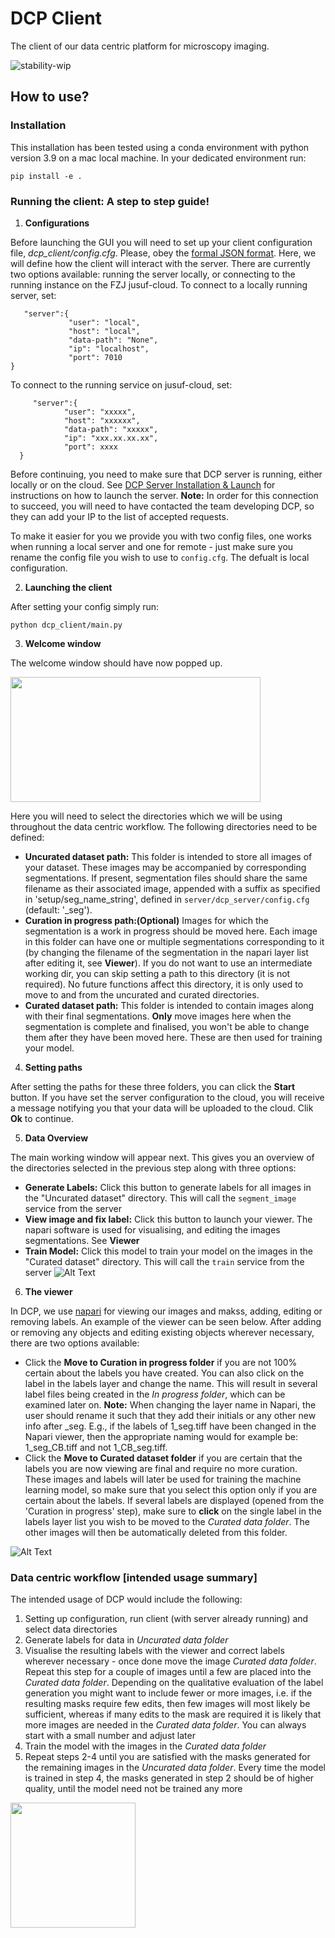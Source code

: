 # DCP Client
The client of our data centric platform for microscopy imaging.

![stability-wip](https://img.shields.io/badge/stability-work_in_progress-lightgrey.svg)

## How to use?
### Installation
This installation has been tested using a conda environment with python version 3.9 on a mac local machine. In your dedicated environment run:
```
pip install -e .
```

### Running the client: A step to step guide!
1. **Configurations**
   
Before launching the GUI you will need to set up your client configuration file, _dcp_client/config.cfg_. Please, obey the [formal JSON format](https://www.json.org/json-en.html). Here, we will define how the client will interact with the server. There are currently two options available: running the server locally, or connecting to the running instance on the FZJ jusuf-cloud. To connect to a locally running server, set:
  ```
     "server":{
               "user": "local", 
               "host": "local", 
               "data-path": "None", 
               "ip": "localhost", 
               "port": 7010
  }
  ```
  To connect to the running service on jusuf-cloud, set:
  ```
       "server":{
              "user": "xxxxx",
              "host": "xxxxxx", 
              "data-path": "xxxxx",
              "ip": "xxx.xx.xx.xx", 
              "port": xxxx
    }
  ```
  Before continuing, you need to make sure that DCP server is running, either locally or on the cloud. See [DCP Server Installation & Launch](https://github.com/HelmholtzAI-Consultants-Munich/data-centric-platform/blob/main/src/server/README.md#using-pypi) for instructions on how to launch the server. **Note:** In order for this connection to succeed, you will need to have contacted the team developing DCP, so they can add your IP to the list of accepted requests.

To make it easier for you we provide you with two config files, one works when running a local server and one for remote - just make sure you rename the config file you wish to use to ```config.cfg```. The defualt is local configuration. 


2. **Launching the client**
   
After setting your config simply run:
  ```
  python dcp_client/main.py
  ```

3. **Welcome window**
   
The welcome window should have now popped up.
   
   <img src="https://github.com/HelmholtzAI-Consultants-Munich/data-centric-platform/blob/main/src/client/readme_figs/client_welcome_window.png"  width="400" height="200">
   
  Here you will need to select the directories which we will be using throughout the data centric workflow. The following directories need to be defined:
  
  * **Uncurated dataset path:** This folder is intended to store all images of your dataset. These images may be accompanied by corresponding segmentations. If present, segmentation files should share the same filename as their associated image, appended with a suffix as specified in 'setup/seg_name_string', defined in ```server/dcp_server/config.cfg``` (default: '_seg').
  * **Curation in progress path:(Optional)** Images for which the segmentation is a work in progress should be moved here. Each image in this folder can have one or multiple segmentations corresponding to it (by changing the filename of the segmentation in the napari layer list after editing it, see **Viewer**). If you do not want to use an intermediate working dir, you can skip setting a path to this directory (it is not required). No future functions affect this directory, it is only used to move to and from the uncurated and curated directories.
  * **Curated dataset path:** This folder is intended to contain images along with their final segmentations. **Only** move images here when the segmentation is complete and finalised, you won't be able to change them after they have been moved here. These are then used for training your model.

4. **Setting paths**

After setting the paths for these three folders, you can click the **Start** button. If you have set the server configuration to the cloud, you will receive a message notifying you that your data will be uploaded to the cloud. Clik **Ok** to continue.

5. **Data Overview**
   
The main working window will appear next. This gives you an overview of the directories selected in the previous step along with three options:

   * **Generate Labels:** Click this button to generate labels for all images in the "Uncurated dataset" directory. This will call the ```segment_image``` service from the server
   * **View image and fix label:** Click this button to launch your viewer. The napari software is used for visualising, and editing the images segmentations. See **Viewer**
   * **Train Model:** Click this model to train your model on the images in the "Curated dataset" directory. This will call the ```train``` service from the server
   ![Alt Text](https://github.com/HelmholtzAI-Consultants-Munich/data-centric-platform/blob/main/src/client/readme_figs/client_data_overview_window.png)
   
6. **The viewer**

In DCP, we use [napari](https://napari.org/stable) for viewing our images and makss, adding, editing or removing labels. An example of the viewer can be seen below. After adding or removing any objects and editing existing objects wherever necessary, there are two options available:
- Click the **Move to Curation in progress folder** if you are not 100% certain about the labels you have created. You can also click on the label in the labels layer and change the name. This will result in several label files being created in the *In progress folder*, which can be examined later on.  **Note:** When changing the layer name in Napari, the user should rename it such that they add their initials or any other new info after _seg. E.g., if the labels of 1_seg.tiff have been changed in the Napari viewer, then the appropriate naming would for example be: 1_seg_CB.tiff and not 1_CB_seg.tiff.
- Click the **Move to Curated dataset folder** if you are certain that the labels you are now viewing are final and require no more curation. These images and labels will later be used for training the machine learning model, so make sure that you select this option only if you are certain about the labels. If several labels are displayed (opened from the 'Curation in progress' step), make sure to **click** on the single label in the labels layer list you wish to be moved to the *Curated data folder*. The other images will then be automatically deleted from this folder.

![Alt Text](https://github.com/HelmholtzAI-Consultants-Munich/data-centric-platform/blob/main/src/client/readme_figs/client_napari_viewer.png)

### Data centric workflow [intended usage summary]
The intended usage of DCP would include the following:
1. Setting up configuration, run client (with server already running) and select data directories
2. Generate labels for data in *Uncurated data folder*
3. Visualise the resulting labels with the viewer and correct labels wherever necessary - once done move the image *Curated data folder*. Repeat this step for a couple of images until a few are placed into the *Curated data folder*. Depending on the qualitative evaluation of the label generation you might want to include fewer or more images, i.e. if the resulting masks require few edits, then few images will most likely be sufficient, whereas if many edits to the mask are required it is likely that more images are needed in the *Curated data folder*. You can always start with a small number and adjust later
4. Train the model with the images in the *Curated data folder*
6. Repeat steps 2-4 until you are satisfied with the masks generated for the remaining images in the *Uncurated data folder*. Every time the model is trained in step 4, the masks generated in step 2 should be of higher quality, until the model need not be trained any more 
<img src="https://github.com/HelmholtzAI-Consultants-Munich/data-centric-platform/blob/main/src/client/readme_figs/dcp_pipeline.png"  width="200" height="200">

   
